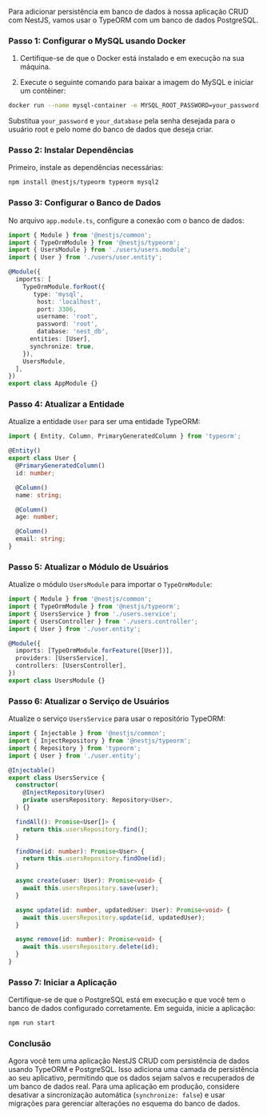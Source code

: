 Para adicionar persistência em banco de dados à nossa aplicação CRUD com NestJS, vamos usar o TypeORM com um banco de dados PostgreSQL. 


### Passo 1: Configurar o MySQL usando Docker

1. Certifique-se de que o Docker está instalado e em execução na sua máquina.

2. Execute o seguinte comando para baixar a imagem do MySQL e iniciar um contêiner:

```bash
docker run --name mysql-container -e MYSQL_ROOT_PASSWORD=your_password -e MYSQL_DATABASE=your_database -p 3306:3306 -d mysql:latest
```

Substitua `your_password` e `your_database` pela senha desejada para o usuário root e pelo nome do banco de dados que deseja criar.

### Passo 2: Instalar Dependências

Primeiro, instale as dependências necessárias:

```bash
npm install @nestjs/typeorm typeorm mysql2
```

### Passo 3: Configurar o Banco de Dados

No arquivo `app.module.ts`, configure a conexão com o banco de dados:

```typescript
import { Module } from '@nestjs/common';
import { TypeOrmModule } from '@nestjs/typeorm';
import { UsersModule } from './users/users.module';
import { User } from './users/user.entity';

@Module({
  imports: [
    TypeOrmModule.forRoot({
       type: 'mysql',
        host: 'localhost',
        port: 3306,
        username: 'root',
        password: 'root',
        database: 'nest_db',
      entities: [User],
      synchronize: true,
    }),
    UsersModule,
  ],
})
export class AppModule {}
```

### Passo 4: Atualizar a Entidade

Atualize a entidade `User` para ser uma entidade TypeORM:

```typescript
import { Entity, Column, PrimaryGeneratedColumn } from 'typeorm';

@Entity()
export class User {
  @PrimaryGeneratedColumn()
  id: number;

  @Column()
  name: string;

  @Column()
  age: number;

  @Column()
  email: string;
}
```

### Passo 5: Atualizar o Módulo de Usuários

Atualize o módulo `UsersModule` para importar o `TypeOrmModule`:

```typescript
import { Module } from '@nestjs/common';
import { TypeOrmModule } from '@nestjs/typeorm';
import { UsersService } from './users.service';
import { UsersController } from './users.controller';
import { User } from './user.entity';

@Module({
  imports: [TypeOrmModule.forFeature([User])],
  providers: [UsersService],
  controllers: [UsersController],
})
export class UsersModule {}
```

### Passo 6: Atualizar o Serviço de Usuários

Atualize o serviço `UsersService` para usar o repositório TypeORM:

```typescript
import { Injectable } from '@nestjs/common';
import { InjectRepository } from '@nestjs/typeorm';
import { Repository } from 'typeorm';
import { User } from './user.entity';

@Injectable()
export class UsersService {
  constructor(
    @InjectRepository(User)
    private usersRepository: Repository<User>,
  ) {}

  findAll(): Promise<User[]> {
    return this.usersRepository.find();
  }

  findOne(id: number): Promise<User> {
    return this.usersRepository.findOne(id);
  }

  async create(user: User): Promise<void> {
    await this.usersRepository.save(user);
  }

  async update(id: number, updatedUser: User): Promise<void> {
    await this.usersRepository.update(id, updatedUser);
  }

  async remove(id: number): Promise<void> {
    await this.usersRepository.delete(id);
  }
}
```

### Passo 7: Iniciar a Aplicação

Certifique-se de que o PostgreSQL está em execução e que você tem o banco de dados configurado corretamente. Em seguida, inicie a aplicação:

```bash
npm run start
```

### Conclusão

Agora você tem uma aplicação NestJS CRUD com persistência de dados usando TypeORM e PostgreSQL. Isso adiciona uma camada de persistência ao seu aplicativo, permitindo que os dados sejam salvos e recuperados de um banco de dados real. Para uma aplicação em produção, considere desativar a sincronização automática (`synchronize: false`) e usar migrações para gerenciar alterações no esquema do banco de dados.